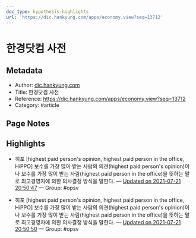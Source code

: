 ```yaml
---
doc_type: hypothesis-highlights
url: 'https://dic.hankyung.com/apps/economy.view?seq=13712'
---
```


# 한경닷컴 사전

## Metadata
- Author: [dic.hankyung.com]()
- Title: 한경닷컴 사전
- Reference: https://dic.hankyung.com/apps/economy.view?seq=13712
- Category: #article

## Page Notes
## Highlights
- 히포 		[highest paid person's opinion, highest paid person in the office, HiPPO] 			보수를 가장 많이 받는 사람의 의견(highest paid person's opinion)이나 보수를 가장 많이 받는 사람(highest paid person in the office)을 뜻하는 말로 최고경영자에 의한 의사결정 방식을 말한다. — [Updated on 2021-07-21 20:50:47](https://hyp.is/419QbOoZEeuc04PATKd--w/dic.hankyung.com/apps/economy.view?seq=13712) — Group: #opsv

- 히포 		[highest paid person's opinion, highest paid person in the office, HiPPO] 			보수를 가장 많이 받는 사람의 의견(highest paid person's opinion)이나 보수를 가장 많이 받는 사람(highest paid person in the office)을 뜻하는 말로 최고경영자에 의한 의사결정 방식을 말한다. — [Updated on 2021-07-21 20:50:50](https://hyp.is/5OyujuoZEeuPUFPzDxL6cw/dic.hankyung.com/apps/economy.view?seq=13712) — Group: #opsv



